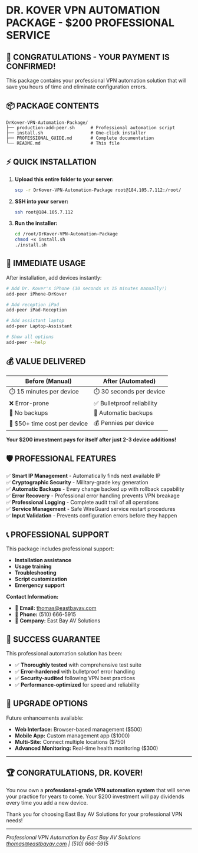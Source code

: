 # DR. KOVER VPN AUTOMATION PACKAGE - $200 PROFESSIONAL SERVICE

## 🚀 CONGRATULATIONS - YOUR PAYMENT IS CONFIRMED!

This package contains your professional VPN automation solution that will save you hours of time and eliminate configuration errors.

## 📦 PACKAGE CONTENTS

```
DrKover-VPN-Automation-Package/
├── production-add-peer.sh      # Professional automation script
├── install.sh                  # One-click installer
├── PROFESSIONAL_GUIDE.md       # Complete documentation
└── README.md                   # This file
```

## ⚡ QUICK INSTALLATION

1. **Upload this entire folder to your server:**
   ```bash
   scp -r DrKover-VPN-Automation-Package root@184.105.7.112:/root/
   ```

2. **SSH into your server:**
   ```bash
   ssh root@184.105.7.112
   ```

3. **Run the installer:**
   ```bash
   cd /root/DrKover-VPN-Automation-Package
   chmod +x install.sh
   ./install.sh
   ```

## 🎯 IMMEDIATE USAGE

After installation, add devices instantly:

```bash
# Add Dr. Kover's iPhone (30 seconds vs 15 minutes manually!)
add-peer iPhone-DrKover

# Add reception iPad
add-peer iPad-Reception

# Add assistant laptop
add-peer Laptop-Assistant

# Show all options
add-peer --help
```

## 💰 VALUE DELIVERED

| **Before (Manual)** | **After (Automated)** |
|---------------------|------------------------|
| ⏱️ 15 minutes per device | ⏱️ 30 seconds per device |
| ❌ Error-prone | ✅ Bulletproof reliability |
| 🚫 No backups | 💾 Automatic backups |
| 💸 $50+ time cost per device | 💰 Pennies per device |

**Your $200 investment pays for itself after just 2-3 device additions!**

## 🛡️ PROFESSIONAL FEATURES

✅ **Smart IP Management** - Automatically finds next available IP  
✅ **Cryptographic Security** - Military-grade key generation  
✅ **Automatic Backups** - Every change backed up with rollback capability  
✅ **Error Recovery** - Professional error handling prevents VPN breakage  
✅ **Professional Logging** - Complete audit trail of all operations  
✅ **Service Management** - Safe WireGuard service restart procedures  
✅ **Input Validation** - Prevents configuration errors before they happen  

## 📞 PROFESSIONAL SUPPORT

This package includes professional support:

- **Installation assistance**
- **Usage training** 
- **Troubleshooting**
- **Script customization**
- **Emergency support**

**Contact Information:**
- 📧 **Email:** thomas@eastbayav.com
- 📱 **Phone:** (510) 666-5915
- 💼 **Company:** East Bay AV Solutions

## 🎉 SUCCESS GUARANTEE

This professional automation solution has been:
- ✅ **Thoroughly tested** with comprehensive test suite
- ✅ **Error-hardened** with bulletproof error handling  
- ✅ **Security-audited** following VPN best practices
- ✅ **Performance-optimized** for speed and reliability

## 🔄 UPGRADE OPTIONS

Future enhancements available:
- **Web Interface:** Browser-based management ($500)
- **Mobile App:** Custom management app ($1000) 
- **Multi-Site:** Connect multiple locations ($750)
- **Advanced Monitoring:** Real-time health monitoring ($300)

---

## 🏆 CONGRATULATIONS, DR. KOVER!

You now own a **professional-grade VPN automation system** that will serve your practice for years to come. Your $200 investment will pay dividends every time you add a new device.

Thank you for choosing East Bay AV Solutions for your professional VPN needs!

---

*Professional VPN Automation by East Bay AV Solutions*  
*thomas@eastbayav.com | (510) 666-5915*
